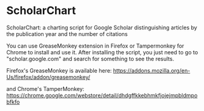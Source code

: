 # ScholarChart
ScholarChart: a charting script for Google Scholar distinguishing articles by the publication year and the number of citations

You can use GreaseMonkey extension in Firefox or Tampermonkey for Chrome to install and use it. After installing the script, you just need to go to "scholar.google.com" and search for something to see the results.

Firefox's GreaseMonkey is available here:
https://addons.mozilla.org/en-Us/firefox/addon/greasemonkey/

and Chrome's TamperMonkey:
https://chrome.google.com/webstore/detail/dhdgffkkebhmkfjojejmpbldmpobfkfo
